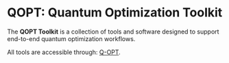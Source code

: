 # QOPT: Quantum Optimization Toolkit

The **QOPT Toolkit** is a collection of tools and software designed to support end-to-end quantum optimization workflows.

All tools are accessible through: [Q-OPT](https://q-opt.readthedocs.io/en/latest/).